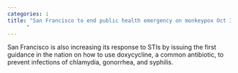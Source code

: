 ```yaml
---
categories: i
title: "San Francisco to end public health emergency on monkeypox Oct 31
      "
---
```

San Francisco is also increasing its response to STIs by issuing the first guidance in the nation on how to use doxycycline, a common antibiotic, to prevent infections of chlamydia, gonorrhea, and syphilis.
      